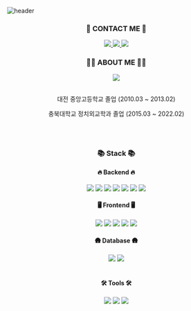 
![header](https://capsule-render.vercel.app/api?type=waving&color=9bd7fc&width="768"&height=300&section=header&text=dragxn1026%20GitHub&fontSize=70&fontColor=FFFFFF&animation=fadeIn&fontAlignY=38&desc=Welcome!&descAlignY=51&descAlign=62)

<div align=center>
      <h3>🔖 CONTACT ME 🔖</h3>
   <a href="mailto:dragxn1026@gmail.com">
      <img src="https://img.shields.io/badge/Mail-30B980?style=flat&logo=Gmail&logoColor=white" />
   </a>
   <a href="https://velog.io/@yasungg">
      <img src="https://img.shields.io/badge/velog-20C997?style=flat&logo=velog&logoColor=white" />
   </a>
   <a href="https://yasungg.notion.site/yasungg-1d5f3cd929274aef9e1dcff3d8815264?pvs=4">
      <img src="https://img.shields.io/badge/Notion-000000?style=flat&logo=notion&logoColor=white" />
   </a>
   <br/>
   <h3>🧑‍🦰 ABOUT ME 🧑‍🦰</h3>
   <div align="center">
      <img src="https://github-readme-stats.vercel.app/api?username=yasungg&show_icons=true">
   </div>
   <br/>
   <p> 대전 중앙고등학교 졸업 (2010.03 ~ 2013.02)</p>
   <p> 충북대학교 정치외교학과 졸업 (2015.03 ~ 2022.02)</p>

   <br/>
   <br/>
   <h3>📚 Stack 📚</h3>
   <h4>🔥 Backend 🔥</h4>
   <img src="https://img.shields.io/badge/Java-007396?style=flat&logo=Conda-Forge&logoColor=white" />
   <img src="https://img.shields.io/badge/SpringBoot-6DB33F?style=flat&logo=Spring Boot&logoColor=white" />
   <img src="https://img.shields.io/badge/SpringSecurity-6DB33F?style=flat&logo=springsecurity&logoColor=white"/>
   <img src="https://img.shields.io/badge/JPA-003366?style=flat&logo=spring&logoColor=white"/>
   <img src="https://img.shields.io/badge/Hibernate-59666C?style=flat&logo=hibernate&logoColor=white"/>
   <img src="https://img.shields.io/badge/Junit5-25A162?style=flat&logo=junit5&logoColor=white"/>
   <img src="https://img.shields.io/badge/AWS EC2-232F3E?style=flat&logo=amazonec2&logoColor=white" />
   <br/>
   <h4>🖥️ Frontend 🖥️</h4>
   <img src="https://img.shields.io/badge/React-61DAFB?style=flat&logo=React&logoColor=white"/>
   <img src="https://img.shields.io/badge/HTML5-E34F26?style=flat&logo=html5&logoColor=white"/>
   <img src="https://img.shields.io/badge/JavaScript-F7DF1E?style=flat&logo=javascript&logoColor=white"/>
   <img src="https://img.shields.io/badge/CSS3-1572B6?style=flat&logo=css3&logoColor=white"/>
   <img src="https://img.shields.io/badge/Styled Components-DB7093?style=flat&logo=styledcomponents&logoColor=white"/>
   <br/>
   <h4>🛖 Database 🛖</h4>
   <img src="https://img.shields.io/badge/Oracle%20SQL-F80000?style=flat&logo=Oracle&logoColor=white" />
   <img src="https://img.shields.io/badge/MySQL-4479A1?style=flat&logo=mysql&logoColor=white"/>
   <br/>
   <br/>
   <h4> 🛠 Tools 🛠 </h4>
   <img src="https://img.shields.io/badge/Intellij IDEA-000000?style=flat&logo=intellijidea&logoColor=white"/>
   <img src="https://img.shields.io/badge/Visual Studio Code-007ACC?style=flat&logo=visualstudiocode&logoColor=white"/>
   <img src="https://img.shields.io/badge/GitHub-181717?style=flat&logo=GitHub&logoColor=white" />
   <br/>
   <br/>
   

</div>
<br/>

<!--
**yasungg/yasungg** is a ✨ _special_ ✨ repository because its `README.md` (this file) appears on your GitHub profile.

Here are some ideas to get you started:

- 🔭 I’m currently working on ...
- 🌱 I’m currently learning ...
- 👯 I’m looking to collaborate on ...
- 🤔 I’m looking for help with ...
- 💬 Ask me about ...
- 📫 How to reach me: ...
- 😄 Pronouns: ...
- ⚡ Fun fact: ...
-->
